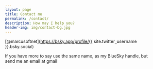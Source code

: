 ```yaml
---
layout: page
title: Contact me
permalink: /contact/
description: How may I help you?
header-img: img/contact-bg.jpg
---
```



[@marcusoftnet](<https://bsky.app/profile/>{{ site.twitter_username }}.bsky.social)

If you have more to say use the same name, as my BlueSky handle, but send me an email at gmail
